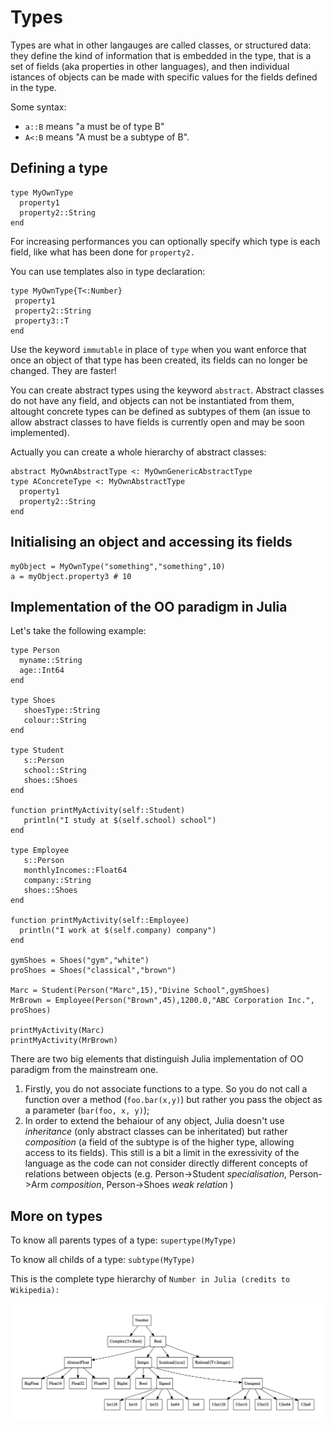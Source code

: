 # Types

Types are what in other langauges are called classes, or structured data: they define the kind of information that is embedded in the type, that is a set of fields (aka properties in other languages), and then individual istances of objects can be made with specific values for the fields defined in the type.

Some syntax:

* `a::B` means "a must be of type B"
* `A<:B` means "A must be a subtype of B".

## Defining a type

```
type MyOwnType
  property1
  property2::String
end
```

For increasing performances you can optionally specify which type is each field, like what has been done for `property2.`

You can use templates also in type declaration:

```
type MyOwnType{T<:Number}
 property1
 property2::String
 property3::T
end
```

Use the keyword `immutable` in place of `type` when you want enforce that once an object of that type has been created, its fields can no longer be changed. They are faster!

You can create abstract types using the keyword `abstract`. Abstract classes do not have any field, and objects can not be instantiated from them, altought concrete types can be defined as subtypes of them (an issue to allow abstract classes to have fields is currently open and may be soon implemented).

Actually you can create a whole hierarchy of abstract classes:

```
abstract MyOwnAbstractType <: MyOwnGenericAbstractType
type AConcreteType <: MyOwnAbstractType
  property1
  property2::String
end
```

## Initialising an object and accessing its fields

```
myObject = MyOwnType("something","something",10)
a = myObject.property3 # 10
```

## Implementation of the OO paradigm in Julia

Let's take the following example:
```
type Person
  myname::String
  age::Int64
end

type Shoes
   shoesType::String
   colour::String
end

type Student
   s::Person
   school::String
   shoes::Shoes
end

function printMyActivity(self::Student)
   println("I study at $(self.school) school")
end

type Employee
   s::Person
   monthlyIncomes::Float64
   company::String
   shoes::Shoes
end

function printMyActivity(self::Employee)
  println("I work at $(self.company) company")
end

gymShoes = Shoes("gym","white")
proShoes = Shoes("classical","brown")

Marc = Student(Person("Marc",15),"Divine School",gymShoes)
MrBrown = Employee(Person("Brown",45),1200.0,"ABC Corporation Inc.", proShoes)

printMyActivity(Marc)
printMyActivity(MrBrown)
```

There are two big elements that distinguish Julia implementation of OO paradigm from the mainstream one.

1. Firstly, you do not associate functions to a type. So you do not call a function over a method (`foo.bar(x,y)`) but rather you pass the object as a parameter (`bar(foo, x, y)`);
2. In order to extend the behaiour of any object, Julia doesn't use _inheritance_ (only abstract classes can be inheritated) but rather _composition_ (a field of the subtype is of the higher type, allowing access to its fields). This still is a bit a limit in the exressivity of the language as the code can not consider directly different concepts of relations between objects (e.g. Person->Student _specialisation_, Person->Arm _composition_, Person->Shoes _weak relation_ )


## More on types

To know all parents types of a type:  `supertype(MyType)`

To know all childs of a type:  `subtype(MyType)`

This is the complete type hierarchy of `Number in Julia (credits to Wikipedia):`

![](/imgs/type_hierarchy_for_julia_numbers.png)




